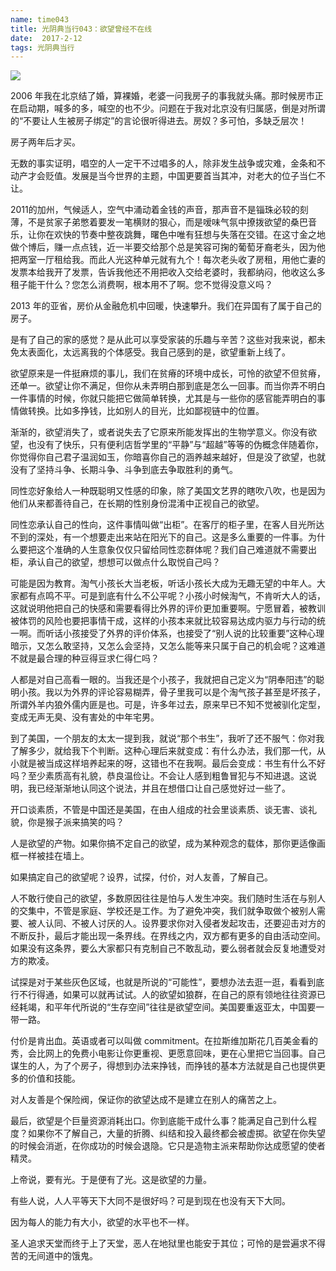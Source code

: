 ```yaml
---
name: time043
title: 光阴典当行043：欲望曾经不在线
date:  2017-2-12
tags: 光阴典当行
---
```

<!-- more -->
![](/cnblog/uploads/time043.jpg)

2006 年我在北京结了婚，算裸婚，老婆一问我房子的事我就头痛。那时候房市正在启动期，喊多的多，喊空的也不少。问题在于我对北京没有归属感，倒是对所谓的“不要让人生被房子绑定”的言论很听得进去。房奴？多可怕，多缺乏层次！

房子两年后才买。

无数的事实证明，唱空的人一定干不过唱多的人，除非发生战争或灾难，金条和不动产才会贬值。发展是当今世界的主题，中国更要首当其冲，对老大的位子当仁不让。

2011的加州，气候适人，空气中涌动着金钱的声音，那声音不是锱珠必较的刻薄，不是贫家子弟憋着要发一笔横财的狠心，而是嗳味气氛中撩拨欲望的桑巴音乐，让你在欢快的节奏中整夜跳舞，曙色中唯有狂想与失落在交错。在这寸金之地做个博后，赚一点点钱，近一半要交给那个总是笑容可掬的葡萄牙裔老头，因为他把两室一厅租给我。而此人光这种单元就有九个！每次老头收了房租，用他亡妻的发票本给我开了发票，告诉我他还不用把收入交给老婆时，我都纳闷，他收这么多租子能干什么？您怎么消费啊，根本用不了啊。您不觉得没意义吗？

2013 年的亚省，房价从金融危机中回暖，快速攀升。我们在异国有了属于自己的房子。

是有了自己的家的感觉？是从此可以享受家装的乐趣与辛苦？这些对我来说，都未免太表面化，太远离我的个体感受。我自己感到的是，欲望重新上线了。

欲望原来是一件挺麻烦的事儿，我们在贫瘠的环境中成长，可怜的欲望不但贫瘠，还单一。欲望让你不满足，但你从未弄明白那到底是怎么一回事。而当你弄不明白一件事情的时候，你就只能把它做简单转换，尤其是与一些你的感官能弄明白的事情做转换。比如多挣钱，比如别人的目光，比如鄙视链中的位置。

渐渐的，欲望消失了，或者说失去了它原来所能发挥出的生物学意义。你没有欲望，也没有了快乐，只有便利店哲学里的“平静”与“超越”等等的伪概念伴随着你，你觉得你自己君子温润如玉，你暗喜你自己的涵养越来越好，但是没了欲望，也就没有了坚持斗争、长期斗争、斗争到底去争取胜利的勇气。

同性恋好象给人一种既聪明又性感的印象，除了美国文艺界的瞎吹八吹，也是因为他们从来都善待自己，在长期的性别身份混淆中正视自己的欲望。

同性恋承认自己的性向，这件事情叫做“出柜”。在客厅的柜子里，在客人目光所达不到的深处，有一个想要走出来站在阳光下的自己。这是多么重要的一件事。为什么要把这个准确的人生意象仅仅只留给同性恋群体呢？我们自己难道就不需要出柜，承认自己的欲望，想想可以做点什么取悦自己吗？

可能是因为教育。淘气小孩长大当老板，听话小孩长大成为无趣无望的中年人。大家都有点鸣不平。可是到底有什么不公平呢？小孩小时候淘气，不肯听大人的话，这就说明他把自己的快感和需要看得比外界的评价更加重要啊。宁愿冒着，被教训被体罚的风险也要把事情干成，这样的小孩本来就比较容易达成内驱力与行动的统一啊。而听话小孩接受了外界的评价体系，也接受了“别人说的比较重要”这种心理暗示，又怎么敢坚持，又怎么会坚持，又怎么能等来只属于自己的机会呢？这难道不就是最合理的种豆得豆求仁得仁吗？

人都是对自己高看一眼的。当我还是个小孩子，我就把自己定义为“阴奉阳违”的聪明小孩。我以为外界的评论容易糊弄，骨子里我可以是个淘气孩子甚至是坏孩子，所谓外羊内狼外儒内匪是也。可是，许多年过去，原来早已不知不觉被驯化定型，变成无声无臭、没有害处的中年宅男。

到了美国，一个朋友的太太一提到我，就说“那个书生”，我听了还不服气：你对我了解多少，就给我下个判断。这种心理后来就变成：有什么办法，我们那一代，从小就是被当成这样培养起来的呀，这错也不在我啊。最后会变成：书生有什么不好吗？至少素质高有礼貌，恭良温俭让。不会让人感到粗鲁冒犯与不知进退。这说明，我已经渐渐地认同这个说法，并且在想借口让自己感觉好过一些了。

开口谈素质，不管是中国还是美国，在由人组成的社会里谈素质、谈无害、谈礼貌，你是猴子派来搞笑的吗？

人是欲望的产物。如果你搞不定自己的欲望，成为某种观念的载体，那你更适像画框一样被挂在墙上。

如果搞定自己的欲望呢？设界，试探，付价，对人友善，了解自己。

人不敢行使自己的欲望，多数原因往往是怕与人发生冲突。我们随时生活在与别人的交集中，不管是家庭、学校还是工作。为了避免冲突，我们就争取做个被别人需要、被人认同、不被人讨厌的人。设界要求你对入侵者发起攻击，还要迎击对方的不断反扑，最后才能出现一条界线。在界线之内，双方都有更多的自由活动空间。如果没有这条界，要么大家都只有克制自己不敢乱动，要么弱者就会反复地遭受对方的欺凌。

试探是对于某些灰色区域，也就是所说的“可能性”，要想办法去逛一逛，看看到底行不行得通，如果可以就再试试。人的欲望如狼群，在自己的原有领地往往资源已经耗竭，和平年代所说的“生存空间”往往是欲望空间。美国要重返亚太，中国要一带一路。

付价是肯出血。英语或者可以叫做 commitment。在拉斯维加斯花几百美金看的秀，会比网上的免费小电影让你更重视、更愿意回味，更在心里把它当回事。自己谋生的人，为了个房子，得想到办法来挣钱，而挣钱的基本方法就是自己也提供更多的价值和技能。

对人友善是个保险阀，保证你的欲望达成不是建立在别人的痛苦之上。

最后，欲望是个巨量资源消耗出口。你到底能干成什么事？能满足自己到什么程度？如果你不了解自己，大量的折腾、纠结和投入最终都会被虚掷。欲望在你失望的时候会消逝，在你成功的时候会退隐。它只是造物主派来帮助你达成愿望的使者精灵。

上帝说，要有光。于是便有了光。这是欲望的力量。

有些人说，人人平等天下大同不是很好吗？可是到现在也没有天下大同。

因为每人的能力有大小，欲望的水平也不一样。

圣人追求天堂而终于上了天堂，恶人在地狱里也能安于其位；可怜的是尝遍求不得苦的无间道中的饿鬼。
